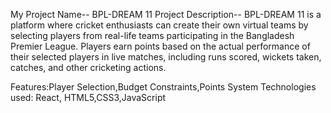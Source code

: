 My Project Name-- BPL-DREAM 11
Project Description--
BPL-DREAM 11 is a platform where cricket enthusiasts can create their own virtual teams by selecting players from real-life teams participating in the Bangladesh Premier League. Players earn points based on the actual performance of their selected players in live matches, including runs scored, wickets taken, catches, and other cricketing actions.

Features:Player Selection,Budget Constraints,Points System
Technologies used: React, HTML5,CSS3,JavaScript
